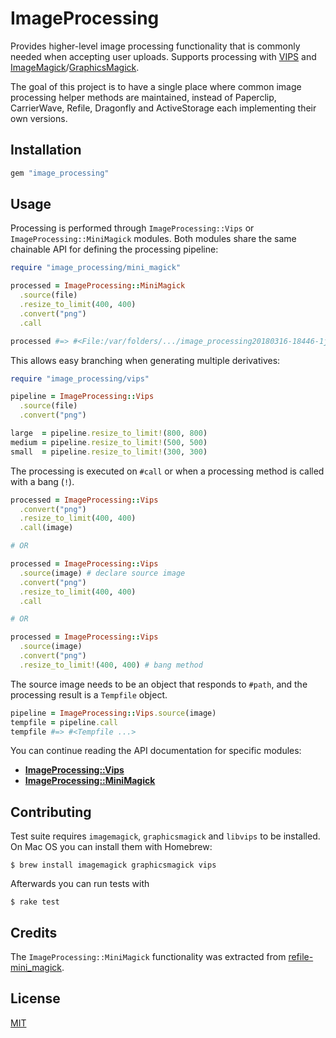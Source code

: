 # ImageProcessing

Provides higher-level image processing functionality that is commonly needed
when accepting user uploads. Supports processing with [VIPS] and
[ImageMagick]/[GraphicsMagick].

The goal of this project is to have a single place where common image
processing helper methods are maintained, instead of Paperclip, CarrierWave,
Refile, Dragonfly and ActiveStorage each implementing their own versions.

## Installation

```rb
gem "image_processing"
```

## Usage

Processing is performed through `ImageProcessing::Vips` or
`ImageProcessing::MiniMagick` modules. Both modules share the same chainable
API for defining the processing pipeline:

```rb
require "image_processing/mini_magick"

processed = ImageProcessing::MiniMagick
  .source(file)
  .resize_to_limit(400, 400)
  .convert("png")
  .call

processed #=> #<File:/var/folders/.../image_processing20180316-18446-1j247h6.png>
```

This allows easy branching when generating multiple derivatives:

```rb
require "image_processing/vips"

pipeline = ImageProcessing::Vips
  .source(file)
  .convert("png")

large  = pipeline.resize_to_limit!(800, 800)
medium = pipeline.resize_to_limit!(500, 500)
small  = pipeline.resize_to_limit!(300, 300)
```

The processing is executed on `#call` or when a processing method is called
with a bang (`!`).

```rb
processed = ImageProcessing::Vips
  .convert("png")
  .resize_to_limit(400, 400)
  .call(image)

# OR

processed = ImageProcessing::Vips
  .source(image) # declare source image
  .convert("png")
  .resize_to_limit(400, 400)
  .call

# OR

processed = ImageProcessing::Vips
  .source(image)
  .convert("png")
  .resize_to_limit!(400, 400) # bang method
```

The source image needs to be an object that responds to `#path`, and the
processing result is a `Tempfile` object.

```rb
pipeline = ImageProcessing::Vips.source(image)
tempfile = pipeline.call
tempfile #=> #<Tempfile ...>
```

You can continue reading the API documentation for specific modules:

* **[ImageProcessing::Vips](/doc/vips.md#imageprocessingvips)**
* **[ImageProcessing::MiniMagick](/doc/minimagick.md#imageprocessingminimagick)**

## Contributing

Test suite requires `imagemagick`, `graphicsmagick` and `libvips` to be
installed. On Mac OS you can install them with Homebrew:

```
$ brew install imagemagick graphicsmagick vips
```

Afterwards you can run tests with

```
$ rake test
```

## Credits

The `ImageProcessing::MiniMagick` functionality was extracted from
[refile-mini_magick].

## License

[MIT](LICENSE.txt)

[ImageMagick]: https://www.imagemagick.org
[GraphicsMagick]: http://www.graphicsmagick.org
[VIPS]: http://jcupitt.github.io/libvips/
[refile-mini_magick]: https://github.com/refile/refile-mini_magick
